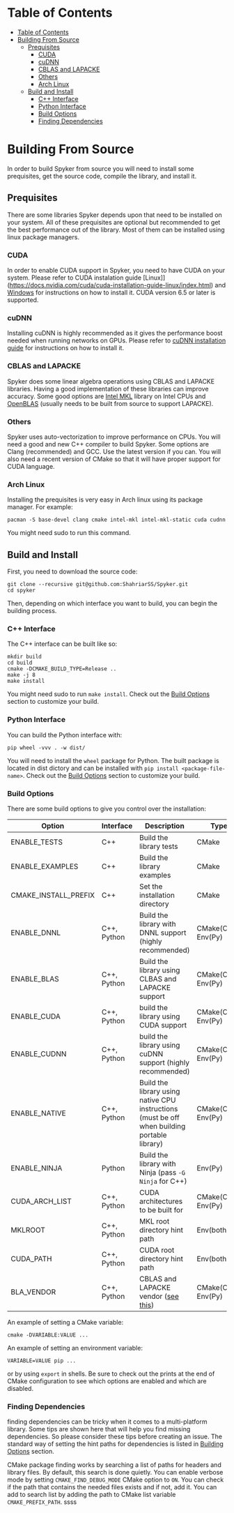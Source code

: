 # Table of Contents
- [Table of Contents](#table-of-contents)
- [Building From Source](#building-from-source)
  - [Prequisites](#prequisites)
    - [CUDA](#cuda)
    - [cuDNN](#cudnn)
    - [CBLAS and LAPACKE](#cblas-and-lapacke)
    - [Others](#others)
    - [Arch Linux](#arch-linux)
  - [Build and Install](#build-and-install)
    - [C++ Interface](#c-interface)
    - [Python Interface](#python-interface)
    - [Build Options](#build-options)
    - [Finding Dependencies](#finding-dependencies)

# Building From Source
In order to build Spyker from source you will need to install some prequisites, get the source code, compile the library, and install it.

## Prequisites
There are some libraries Spyker depends upon that need to be installed on your system. All of these prequisites are optional but recommended to get the best performance out of the library. Most of them can be installed using linux package managers.

### CUDA
In order to enable CUDA support in Spyker, you need to have CUDA on your system. Please refer to CUDA instalation guide [Linux]](https://docs.nvidia.com/cuda/cuda-installation-guide-linux/index.html) and [Windows](https://docs.nvidia.com/cuda/cuda-installation-guide-microsoft-windows/index.html) for instructions on how to install it. CUDA version 6.5 or later is supported. 

### cuDNN
Installing cuDNN is highly recommended as it gives the performance boost needed when running networks on GPUs. Please refer to [cuDNN installation guide](https://docs.nvidia.com/deeplearning/cudnn/install-guide/index.html) for instructions on how to install it.

### CBLAS and LAPACKE
Spyker does some linear algebra operations using CBLAS and LAPACKE libraries. Having a good implementation of these libraries can improve accuracy. Some good options are  [Intel MKL](https://software.intel.com/content/www/us/en/develop/tools/oneapi/components/onemkl.html) library on Intel CPUs and [OpenBLAS](https://www.openblas.net/) (usually needs to be built from source to support LAPACKE).

### Others
Spyker uses auto-vectorization to improve performance on CPUs. You will need a good and new C++ compiler to build Spyker. Some options are Clang (recommended) and GCC. Use the latest version if you can. You will also need a recent version of CMake so that it will have proper support for CUDA language.

### Arch Linux
Installing the prequisites is very easy in Arch linux using its package manager. For example:

``` shell
pacman -S base-devel clang cmake intel-mkl intel-mkl-static cuda cudnn
```

You might need sudo to run this command.

## Build and Install
First, you need to download the source code:

``` shell
git clone --recursive git@github.com:ShahriarSS/Spyker.git
cd spyker
```

Then, depending on which interface you want to build, you can begin the building process.

### C++ Interface
The C++ interface can be built like so:

``` shell
mkdir build
cd build
cmake -DCMAKE_BUILD_TYPE=Release ..
make -j 8
make install
```

You might need sudo to run `make install`. Check out the [Build Options](#build-options) section to customize your build.

### Python Interface
You can build the Python interface with:

``` shell
pip wheel -vvv . -w dist/
```

You will need to install the `wheel` package for Python. The built package is located in dist dictory and can be installed with `pip install <package-file-name>`. Check out the [Build Options](#build-options) section to customize your build.

### Build Options
There are some build options to give you control over the installation:

Option | Interface | Description | Type
--- | --- | --- | ---
ENABLE_TESTS | C++ | Build the library tests | CMake
ENABLE_EXAMPLES | C++ | Build the library examples | CMake
CMAKE_INSTALL_PREFIX | C++ | Set the installation directory | CMake
ENABLE_DNNL | C++, Python | Build the library with DNNL support (highly recommended) | CMake(C++), Env(Py)
ENABLE_BLAS | C++, Python | Build the library using CLBAS and LAPACKE support | CMake(C++), Env(Py)
ENABLE_CUDA | C++, Python | build the library using CUDA support | CMake(C++), Env(Py)
ENABLE_CUDNN | C++, Python | build the library using cuDNN support (highly recommended) | CMake(C++), Env(Py)
ENABLE_NATIVE | C++, Python | Build the library using native CPU instructions (must be off when building portable library) | CMake(C++), Env(Py)
ENABLE_NINJA | Python | Build the library with Ninja (pass `-G Ninja` for C++) | Env(Py)
CUDA_ARCH_LIST | C++, Python | CUDA architectures to be built for | CMake(C++), Env(Py)
MKLROOT | C++, Python | MKL root directory hint path | Env(both)
CUDA_PATH | C++, Python | CUDA root directory hint path | Env(both)
BLA_VENDOR | C++, Python | CBLAS and LAPACKE vendor ([see this](https://cmake.org/cmake/help/latest/module/FindBLAS.html)) | CMake(C++), Env(Py)

An example of setting a CMake variable:
``` shell
cmake -DVARIABLE:VALUE ...
```

An example of setting an environment variable:
``` shell
VARIABLE=VALUE pip ...
```

or by using `export` in shells. Be sure to check out the prints at the end of CMake configuration to see which options are enabled and which are disabled. 

### Finding Dependencies
finding dependencies can be tricky when it comes to a multi-platform library. Some tips are shown here that will help you find missing dependencies. So please consider these tips before creating an issue. The standard way of setting the hint paths for dependencies is listed in [Building Options](#build-options) section.

CMake package finding works by searching a list of paths for headers and library files. By default, this search is done quietly. You can enable verbose mode by setting `CMAKE_FIND_DEBUG_MODE` CMake option to `ON`. You can check if the path that contains the needed files exists and if not, add it. You can add to search list by adding the path to CMake list variable `CMAKE_PREFIX_PATH`. 
ssss